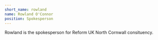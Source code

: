 ```yaml
---
short_name: rowland
name: Rowland O'Connor
position: Spokesperson
---
```

Rowland is the spokesperson for Reform UK North Cornwall consituency.
